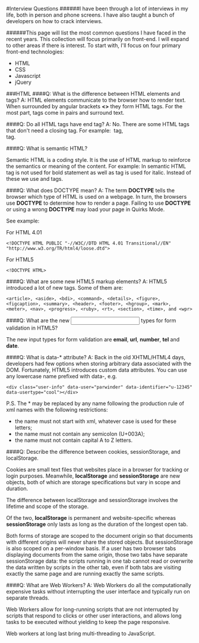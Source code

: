 #Interview Questions
######I have been through a lot of interviews in my life, both in person and phone screens. I have also taught a bunch of developers on how to crack interviews. 

######This page will list the most common questions I have faced in the recent years. This collection will focus primarily on front-end. I will expand to other areas if there is interest. To start with, I'll focus on four primary front-end technologies:

* HTML
* CSS
* Javascript
* jQuery

###HTML
####Q: What is the difference between HTML elements and tags?
A: HTML elements communicate to the browser how to render text. When surrounded by angular brackets **<>** they form HTML tags. For the most part, tags come in pairs and surround text.

####Q: Do all HTML tags have end tag?
A: No. There are some HTML tags that don't need a closing tag. For example: **<image>** tag, **<br>** tag.

####Q: What is semantic HTML?

Semantic HTML is a coding style. It is the use of HTML markup to reinforce the semantics or meaning of the content. For example: In semantic HTML <b> </b> tag is not used for bold statement as well as <i> </i> tag is used for italic. Instead of these we use <strong></strong> and <em></em> tags. 

####Q: What does DOCTYPE mean?
A: The term **DOCTYPE** tells the browser which type of HTML is used on a webpage. In turn, the browsers use **DOCTYPE** to determine how to render a page. Failing to use **DOCTYPE** or using a wrong **DOCTYPE** may load your page in Quirks Mode. 

See example:

For HTML 4.01

```<!DOCTYPE HTML PUBLIC "-//W3C//DTD HTML 4.01 Transitional//EN" "http://www.w3.org/TR/html4/loose.dtd"> ```

For HTML5

```<!DOCTYPE HTML> ```

####Q: What are some new HTML5 markup elements?
A: HTML5 introduced a lot of new tags. Some of them are:

```<article>, <aside>, <bdi>, <command>, <details>, <figure>, <figcaption>, <summary>, <header>, <footer>, <hgroup>, <mark>, <meter>, <nav>, <progress>, <ruby>, <rt>, <section>, <time>, and <wpr>```

####Q: What are the new <input> types for form validation in HTML5?

The new input types for form validation are **email**, **url**, **number**, **tel** and **date**.

####Q: What is data-* attribute?
A: Back in the old XHTML/HTML4 days, developers had few options when storing arbitrary data associated with the DOM. Fortunately, HTML5 introduces custom data attributes. You can use any lowercase name prefixed with data-, e.g.

```<div class="user-info" data-user="parwinder" data-identifier="u-12345" data-usertype="cool"></div>```

P.S. The * may be replaced by any name following the production rule of xml names with the following restrictions:

* the name must not start with xml, whatever case is used for these letters;
* the name must not contain any semicolon (U+003A);
* the name must not contain capital A to Z letters.

####Q:  Describe the difference between cookies, sessionStorage, and localStorage.

Cookies are small text files that websites place in a browser for tracking or login purposes. Meanwhile, **localStorage** and **sessionStorage** are new objects, both of which are storage specifications but vary in scope and duration. 

The difference between localStorage and sessionStorage involves the lifetime and scope of the storage.

Of the two, **localStorage** is permanent and website-specific whereas **sessionStorage** only lasts as long as the duration of the longest open tab.

Both forms of storage are scoped to the document origin so that documents with different origins will never share the stored objects. But sessionStorage is also scoped on a per-window basis. If a user has two browser tabs displaying documents from the same origin, those two tabs have separate sessionStorage data: the scripts running in one tab cannot read or overwrite the data written by scripts in the other tab, even if both tabs are visiting exactly the same page and are running exactly the same scripts.

####Q: What are Web Workers?
A: Web Workers do all the computationally expensive tasks without interrupting the user interface and typically run on separate threads.

Web Workers allow for long-running scripts that are not interrupted by scripts that respond to clicks or other user interactions, and allows long tasks to be executed without yielding to keep the page responsive.

Web workers at long last bring multi-threading to JavaScript.

